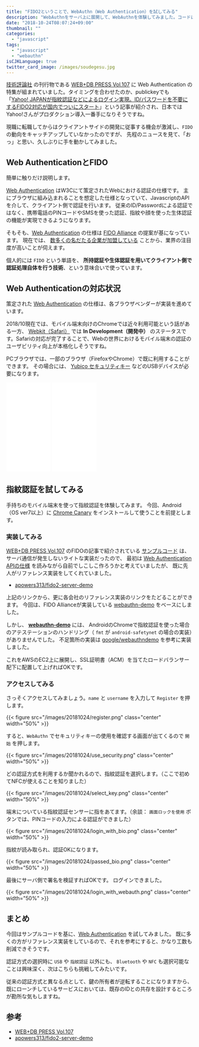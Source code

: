 ```yaml
---
title: "FIDO2ということで、WebAuthn（Web Authentication）を試してみる"
description: "WebAuthnをサーバ上に展開して、WebAuthnを体験してみました。コードは主に各社のリファレンス実装をベースに不足分を追加して動作可能にしています。特にハマりポイントはなく、簡単に誰でもWebAuthnを体験できるでしょう。"
date: "2018-10-24T08:07:24+09:00"
thumbnail: ""
categories:
  - "javascript"
tags:
  - "javascript"
  - "webauthn"
isCJKLanguage: true
twitter_card_image: /images/soudegesu.jpg
---
```


[技術評論社](https://gihyo.jp/book) の刊行物である [WEB+DB PRESS Vol.107](https://gihyo.jp/magazine/wdpress) に Web Authentication の特集が組まれていました。タイミングを合わせたのか、publickeyでも 「[Yahoo! JAPANが指紋認証などによるログイン実現。ID/パスワードを不要にするFIDO2対応が国内でついにスタート](https://www.publickey1.jp/blog/18/yahoo_japanidfido2.html)」という記事が紹介され、日本ではYahoo!さんがプロダクション導入一番手になりそうですね。

現職に転職してからはクライアントサイドの開発に従事する機会が激減し、`FIDO`　の動向をキャッチアップしていなかったのですが、
先程のニュースを見て、「おっ」と思い、久しぶりに手を動かしてみました。

<!--adsense-->

## Web AuthenticationとFIDO

簡単に触りだけ説明します。

[Web Authentication](https://www.w3.org/TR/webauthn/) はW3Cにて策定されたWebにおける認証の仕様です。
主にブラウザに組み込まれることを想定した仕様となっていて、JavascriptのAPIを介して、クライアント側で認証を行います。
従来のID/Passwordによる認証ではなく、携帯電話のPINコードやSMSを使った認証、指紋や顔を使った生体認証の機能が実現できるようになります。

そもそも、[Web Authentication](https://www.w3.org/TR/webauthn/) の仕様は [FIDO Alliance](https://fidoalliance.org/) の提案が基になっています。
現在では、 [数多くの名だたる企業が加盟している](https://fidoalliance.org/participate/members-bringing-together-ecosystem/) ことから、業界の注目度が高いことが伺えます。

個人的には `FIDO` という単語を、 **所持認証や生体認証を用いてクライアント側で認証処理自体を行う技術**、という意味合いで使っています。

## Web Authenticationの対応状況

策定された [Web Authentication](https://www.w3.org/TR/webauthn/) の仕様は、各ブラウザベンダーが実装を進めています。

2018/10現在では、モバイル端末向けのChromeでは近々利用可能という話がある一方、 [Webkit（Safari）](https://webkit.org/status/) では **In Development（開発中）** のステータスです。Safariの対応が完了することで、Webの世界におけるモバイル端末の認証のユーザビリティ向上が本格化しそうですね。

PCブラウザでは、一部のブラウザ（FirefoxやChrome）で既に利用することができます。
その場合には、 [Yubico セキュリティキー](https://amzn.to/2CP2RXK) などのUSBデバイスが必要になります。

<iframe style="width:120px;height:240px;" marginwidth="0" marginheight="0" scrolling="no" frameborder="0" src="//rcm-fe.amazon-adsystem.com/e/cm?lt1=_blank&bc1=000000&IS2=1&bg1=FFFFFF&fc1=000000&lc1=0000FF&t=soudegesu-22&language=ja_JP&o=9&p=8&l=as4&m=amazon&f=ifr&ref=as_ss_li_til&asins=B07BYSB7FK&linkId=5b318a344f16e200346b36c76ea5e527"></iframe>
<iframe style="width:120px;height:240px;" marginwidth="0" marginheight="0" scrolling="no" frameborder="0" src="//rcm-fe.amazon-adsystem.com/e/cm?lt1=_blank&bc1=000000&IS2=1&bg1=FFFFFF&fc1=000000&lc1=0000FF&t=soudegesu-22&language=ja_JP&o=9&p=8&l=as4&m=amazon&f=ifr&ref=as_ss_li_til&asins=B018Y1Q71M&linkId=02d0f0a9c5607f1b8713ef635b64d056"></iframe>

<!--adsense-->

## 指紋認証を試してみる

手持ちのモバイル端末を使って指紋認証を体験してみます。
今回、Android（OS ver7以上）に [Chrome Canary](https://www.google.com/chrome/canary/) をインストールして使うことを前提とします。

### 実装してみる

[WEB+DB PRESS Vol.107](https://gihyo.jp/magazine/wdpress) のFIDOの記事で紹介されている [サンプルコード](https://gihyo.jp/magazine/wdpress/archive/2018/vol107/support) は、サーバ通信が発生しないライトな実装だったので、
最初は [Web Authentication APIの仕様](https://www.w3.org/TR/webauthn/#web-authentication-api) を読みながら自前でしこしこ作ろうかと考えていましたが、
既に先人がリファレンス実装をしてくれていました。

* [apowers313/fido2-server-demo](https://github.com/apowers313/fido2-server-demo)

上記のリンクから、更に各会社のリファレンス実装のリンクをたどることができます。
今回は、FIDO Allianceが実装している [webauthn-demo](https://github.com/fido-alliance/webauthn-demo) をベースにしました。

しかし、 **[webauthn-demo](https://github.com/fido-alliance/webauthn-demo)** には、
AndroidのChromeで指紋認証を使った場合のアテステーションのハンドリング（ `fmt` が `android-safetynet` の場合の実装）がありませんでした。
不足箇所の実装は [google/webauthndemo](https://github.com/google/webauthndemo/blob/6853d5fd5bc4916fea86640459717bab37229bb3/src/main/java/com/google/webauthn/gaedemo/objects/AttestationStatement.java) を参考に実装しました。

これをAWSのEC2上に展開し、SSL証明書（ACM）を当てたロードバランサー配下に配置して上げればOKです。

### アクセスしてみる

さっそくアクセスしてみましょう。`name` と `username` を入力して `Register` を押します。

{{< figure src="/images/20181024/register.png" class="center" width="50%" >}}

すると、`WebAuthn` でセキュリティキーの使用を確認する画面が出てくるので `開始` を押します。

{{< figure src="/images/20181024/use_security.png" class="center" width="50%" >}}

どの認証方式を利用するか聞かれるので、指紋認証を選択します。（ここで初めてNFCが使えることを知りました）

{{< figure src="/images/20181024/select_key.png" class="center" width="50%" >}}

端末についている指紋認証センサーに指をあてます。（余談： `画面ロックを使用` ボタンでは、PINコードの入力による認証ができました）

{{< figure src="/images/20181024/login_with_bio.png" class="center" width="50%" >}}

指紋が読み取られ、認証OKになります。

{{< figure src="/images/20181024/passed_bio.png" class="center" width="50%" >}}

最後にサーバ側で署名を検証すればOKです。
ログインできました。

{{< figure src="/images/20181024/login_with_webauth.png" class="center" width="50%" >}}

## まとめ

今回はサンプルコードを基に、[Web Authentication](https://www.w3.org/TR/webauthn/) を試してみました。
既に多くの方がリファレンス実装をしているので、それを参考にすると、かなり工数も削減できそうです。

認証方式の選択時に `USB` や `指紋認証` 以外にも、
`Bluetooth` や `NFC` も選択可能なことは興味深く、次はこちらも挑戦してみたいです。

従来の認証方式と異なる点として、鍵の所有者が逆転することになりますから、
既にローンチしているサービスにおいては、既存のIDとの共存を設計するところが勘所な気もしますね。

## 参考

* [WEB+DB PRESS Vol.107](https://gihyo.jp/magazine/wdpress)
* [apowers313/fido2-server-demo](https://github.com/apowers313/fido2-server-demo)
